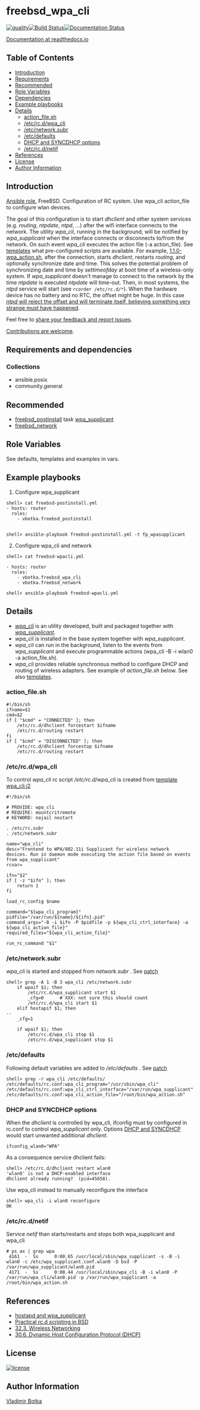 # freebsd_wpa_cli

[![quality](https://img.shields.io/ansible/quality/27910)](https://galaxy.ansible.com/vbotka/freebsd_wpa_cli)[![Build Status](https://travis-ci.org/vbotka/ansible-freebsd-wpa-cli.svg?branch=master)](https://travis-ci.org/vbotka/ansible-freebsd-wpa-cli)[![Documentation Status](https://readthedocs.org/projects/docs/badge/?version=latest)](https://ansible-freebsd-wpa-cli.readthedocs.io/en/latest/)

[Documentation at readthedocs.io](https://ansible-freebsd-wpa-cli.readthedocs.io)


## Table of Contents
* [Introduction](#Introduction)
* [Requirements](#Requirements)
* [Recommended](#Recommended)
* [Role Variables](#Role-Variables)
* [Dependencies](#Dependencies)
* [Example playbooks](#Example-playbooks)
* [Details](#Details)
  * [action_file.sh](#action_file.sh)
  * [/etc/rc.d/wpa_cli](#/etc/rc.d/wpa_cli)
  * [/etc/network.subr](#/etc/network.subr)
  * [/etc/defaults](#/etc/defaults)
  * [DHCP and SYNCDHCP options](#DHCP-and-SYNCDHCP-options)
  * [/etc/rc.d/netif](#/etc/rc.d/netif)
* [References](#References)
* [License](#License)
* [Author Information](#Author-Information)


## <a name="Introduction"></a>Introduction

[Ansible role.](https://galaxy.ansible.com/vbotka/freebsd_wpa_cli/) FreeBSD. Configuration of RC system. Use wpa_cli action_file to configure wlan devices.

The goal of this configuration is to start *dhclient* and other system services (e.g. *routing*, *ntpdate*, *ntpd*, ...) after the wifi interface connects to the network. The utility *wpa_cli*, running in the background, will be notified by *wpa_supplicant* when the interface connects or disconnects to/from the network. On such event *wpa_cli* executes the action file (-a action_file). See [templates](https://github.com/vbotka/ansible-freebsd-wpa-cli/tree/master/templates) what pre-configured scripts are available. For example, [1.1.0-wpa_action.sh](https://raw.githubusercontent.com/vbotka/ansible-freebsd-wpa-cli/master/templates/1.1.0-wpa_action.sh.j2), after the connection, starts *dhclient*, restarts *routing*, and optionally synchronize date and time. This solves the potential problem of synchronizing date and time by *settimeofday* at boot time of a wireless-only system. If *wpa_supplicant* doesn't manage to connect to the network by the time *ntpdate* is executed *ntpdate* will time-out. Then, in most systems, the *ntpd* service will start (see `rcorder /etc/rc.d/*`). When the hardware device has no battery and no RTC, the offset might be huge. In this case [*ntpd* will reject the offset and will terminate itself, believing something very strange must have happened](http://www.ntp.org/ntpfaq/NTP-s-algo.htm#Q-ALGO-BASIC-STEP-SLEW).

Feel free to [share your feedback and report issues](https://github.com/vbotka/ansible-freebsd-wpa-cli/issues).

[Contributions are welcome](https://github.com/firstcontributions/first-contributions).


## <a name="Requirements and dependencies"></a>Requirements and dependencies

### Collections

* ansible.posix
* community.general


## <a name="Recommended"></a>Recommended

- [freebsd_postinstall](https://galaxy.ansible.com/vbotka/freebsd_postinstall) task [wpa_supplicant](https://github.com/vbotka/ansible-freebsd-postinstall/blob/master/tasks/wpasupplicant.yml)
- [freebsd_network](https://galaxy.ansible.com/vbotka/freebsd_network)


## <a name="Role-Variables"></a>Role Variables

See defaults, templates and examples in vars.


## <a name="Example-playbooks"></a>Example playbooks

1) Configure wpa_supplicant

```
shell> cat freebsd-postinstall.yml
- hosts: router
  roles:
    - vbotka.freebsd_postinstall


shell> ansible-playbook freebsd-postinstall.yml -t fp_wpasupplicant
```

2) Configure wpa_cli and network

```
shell> cat freebsd-wpacli.yml

- hosts: router
  roles:
    - vbotka.freebsd_wpa_cli
    - vbotka.freebsd_network

shell> ansible-playbook freebsd-wpacli.yml
```


## <a name=""></a>Details

- [*wpa_cli*](https://www.freebsd.org/cgi/man.cgi?wpa_cli) is an utility developed, built and packaged together with [*wpa_supplicant*](https://w1.fi/).
- *wpa_cli* is installed in the base system together with *wpa_supplicant*.
- *wpa_cli* can run in the background, listen to the events from *wpa_supplicant* and execute programmable actions (wpa_cli -B -i wlan0 -a action_file.sh).
- *wpa_cli* provides reliable synchronous method to configure DHCP and routing of wireless adapters. See example of *action_file.sh* below. See also [templates](https://github.com/vbotka/ansible-freebsd-wpa-cli/blob/master/templates/).


### <a name=""></a>action_file.sh

```
#!/bin/sh
ifname=$1
cmd=$2
if [ "$cmd" = "CONNECTED" ]; then
    /etc/rc.d/dhclient forcestart $ifname
    /etc/rc.d/routing restart
fi
if [ "$cmd" = "DISCONNECTED" ]; then
    /etc/rc.d/dhclient forcestop $ifname
    /etc/rc.d/routing restart
```


### <a name="/etc/rc.d/wpa_cli"></a>/etc/rc.d/wpa_cli

To control *wpa_cli* rc script */etc/rc.d/wpa_cli* is created from [template wpa_cli.j2](https://github.com/vbotka/ansible-freebsd-wpa-cli/blob/master/templates/wpa_cli.j2)

```
#!/bin/sh

# PROVIDE: wpa_cli
# REQUIRE: mountcritremote
# KEYWORD: nojail nostart

. /etc/rc.subr
. /etc/network.subr

name="wpa_cli"
desc="Frontend to WPA/802.11i Supplicant for wireless network
devices. Run in daemon mode executing the action file based on events
from wpa_supplicant"
rcvar=

ifn="$2"
if [ -z "$ifn" ]; then
	return 1
fi

load_rc_config $name

command="${wpa_cli_program}"
pidfile="/var/run/${name}/${ifn}.pid"
command_args="-B -i $ifn -P $pidfile -p ${wpa_cli_ctrl_interface} -a ${wpa_cli_action_file}"
required_files="${wpa_cli_action_file}"

run_rc_command "$1"
```


### <a name="/etc/network.subr"></a>/etc/network.subr

*wpa_cli* is started and stopped from *network.subr* . See [patch](https://github.com/vbotka/ansible-freebsd-wpa-cli/blob/master/files/network.subr.patch)

```
shell> grep -A 1 -B 3 wpa_cli /etc/network.subr
	if wpaif $1; then
		/etc/rc.d/wpa_supplicant start $1
		_cfg=0		# XXX: not sure this should count
		/etc/rc.d/wpa_cli start $1
	elif hostapif $1; then
--
	_cfg=1

	if wpaif $1; then
		/etc/rc.d/wpa_cli stop $1
		/etc/rc.d/wpa_supplicant stop $1
```


### <a name="/etc/defaults"></a>/etc/defaults

Following default variables are added to */etc/defaults* . See [patch](https://github.com/vbotka/ansible-freebsd-wpa-cli/blob/master/files/rc.conf.patch)

```
shell> grep -r wpa_cli /etc/defaults/
/etc/defaults/rc.conf:wpa_cli_program="/usr/sbin/wpa_cli"
/etc/defaults/rc.conf:wpa_cli_ctrl_interface="/var/run/wpa_supplicant"
/etc/defaults/rc.conf:wpa_cli_action_file="/root/bin/wpa_action.sh"
```


### <a name="DHCP-and-SYNCDHCP-options"></a>DHCP and SYNCDHCP options

When the *dhclient* is controlled by wpa_cli, ifconfig must by configured in rc.conf to control *wpa_supplicant* only. Options [DHCP and SYNCDHCP](https://www.freebsd.org/doc/handbook/network-wireless.html) would start unwanted additional *dhclient*.

```
ifconfig_wlan0="WPA"

```
As a consequence service dhclient fails:

```
shell> /etc/rc.d/dhclient restart wlan0
'wlan0' is not a DHCP-enabled interface
dhclient already running?  (pid=45658).
```
Use wpa_cli instead to manually reconfigure the interface

```
shell> wpa_cli -i wlan0 reconfigure
OK
```


### <a name="/etc/rc.d/netif"></a>/etc/rc.d/netif

Service *netif* than starts/restarts and stops both wpa_supplicant and wpa_cli

```
# ps ax | grep wpa
 4161  -  Ss      0:00.65 /usr/local/sbin/wpa_supplicant -s -B -i wlan0 -c /etc/wpa_supplicant.conf.wlan0 -D bsd -P /var/run/wpa_supplicant/wlan0.pid
 4171  -  Ss      0:00.44 /usr/local/sbin/wpa_cli -B -i wlan0 -P /var/run/wpa_cli/wlan0.pid -p /var/run/wpa_supplicant -a /root/bin/wpa_action.sh
```


## <a name="References"></a>References

- [hostapd and wpa_supplicant](https://w1.fi/)
- [Practical rc.d scripting in BSD](https://www.freebsd.org/doc/en/articles/rc-scripting/index.html)
- [32.3. Wireless Networking](https://www.freebsd.org/doc/handbook/network-wireless.html)
- [30.6. Dynamic Host Configuration Protocol (DHCP)](https://www.freebsd.org/doc/handbook/network-dhcp.html)


## <a name="License"></a>License

[![license](https://img.shields.io/badge/license-BSD-red.svg)](https://www.freebsd.org/doc/en/articles/bsdl-gpl/article.html)


## <a name="Author-Information"></a>Author Information

[Vladimir Botka](https://botka.link)

